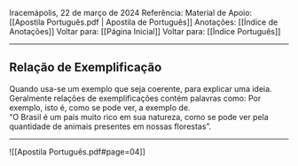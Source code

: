 Iracemápolis, 22 de março de 2024
Referência:
Material de Apoio: [[Apostila Português.pdf | Apostila de Português]]
Anotações: [[Índice de Anotações]]
Voltar para: [[Página Inicial]]
Voltar para: [[Índice Português]]
___________________
## Relação de Exemplificação
Quando usa-se um exemplo que seja coerente, para explicar uma ideia. Geralmente relações de exemplificações contém palavras como: Por exemplo, isto é, como se pode ver, a exemplo de.  
“O Brasil é um país muito rico em sua natureza, como se pode ver pela quantidade de animais presentes em nossas florestas”.
___________________

![[Apostila Português.pdf#page=04]]
